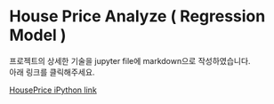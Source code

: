 # House Price Analyze ( Regression Model )

프로젝트의 상세한 기술을 jupyter file에 markdown으로 작성하였습니다.<br/>
아래 링크를 클릭해주세요.

[HousePrice iPython link](https://github.com/HyunSu-Jin/regression_house_price/blob/master/data_analyze_house.ipynb)

